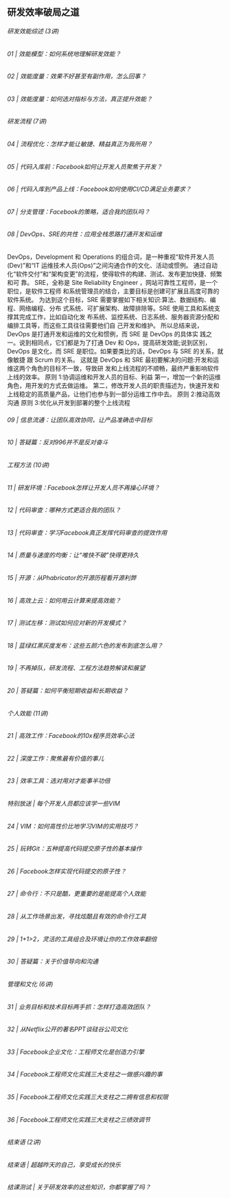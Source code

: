 ## 研发效率破局之道

###### 研发效能综述 (3讲)
###### 01 | 效能模型：如何系统地理解研发效能？
###### 02 | 效能度量：效果不好甚至有副作用，怎么回事？
###### 03 | 效能度量：如何选对指标与方法，真正提升效能？
###### 研发流程 (7讲)
###### 04 | 流程优化：怎样才能让敏捷、精益真正为我所用？
###### 05 | 代码入库前：Facebook如何让开发人员聚焦于开发？
###### 06 | 代码入库到产品上线：Facebook如何使用CI/CD满足业务要求？
###### 07 | 分支管理：Facebook的策略，适合我的团队吗？
###### 08 | DevOps、SRE的共性：应用全栈思路打通开发和运维
DevOps，Development 和 Operations 的组合词，是一种重视“软件开发人员 (Dev)”和“IT 运维技术人员(Ops)”之间沟通合作的文化、活动或惯例。 通过自动 化“软件交付”和“架构变更”的流程，使得软件的构建、测试、发布更加快捷、频繁和可 靠。
SRE，全称是 Site Reliability Engineer ，网站可靠性工程师，是一个职位，是软件工程师 和系统管理员的结合，主要目标是创建可扩展且高度可靠的软件系统。
为达到这个目标，SRE 需要掌握如下相关知识:算法、数据结构、编程、网络编程、分布 式系统、可扩展架构、故障排除等。SRE 使用工具和系统支撑其完成工作，比如自动化发 布系统、监控系统、日志系统、服务器资源分配和编排工具等，而这些工具往往需要他们自 己开发和维护。
所以总结来说，DevOps 是打通开发和运维的文化和惯例，而 SRE 是 DevOps 的具体实 践之一。说到相同点，它们都是为了打通 Dev 和 Ops，提高研发效能;说到区别， DevOps 是文化，而 SRE 是职位。如果要类比的话，DevOps 与 SRE 的关系，就像敏捷 跟 Scrum 的关系。
这就是 DevOps 和 SRE 最初要解决的问题:开发和运维这两个角色的目标不一致，导致研 发和上线流程的不顺畅，最终严重影响软件上线的效率。
原则 1:协调运维和开发人员的目标、利益
第一，增加一个新的运维角色，用开发的方式去做运维。
第二，修改开发人员的职责描述为，快速开发和上线稳定的高质量产品，让他们也参与到一部分运维工作中去。
原则 2:推动高效沟通
原则 3:优化从开发到部署的整个上线流程
###### 09 | 信息流通：让团队高效协同，让产品准确击中目标
###### 10 | 答疑篇：反对996并不是反对奋斗
###### 工程方法 (10讲)
###### 11 | 研发环境：Facebook怎样让开发人员不再操心环境？
###### 12 | 代码审查：哪种方式更适合我的团队？
###### 13 | 代码审查：学习Facebook真正发挥代码审查的提效作用
###### 14 | 质量与速度的均衡：让“唯快不破”快得更持久
###### 15 | 开源：从Phabricator的开源历程看开源利弊
###### 16 | 高效上云：如何用云计算来提高效能？
###### 17 | 测试左移：测试如何应对新的开发模式？
###### 18 | 蓝绿红黑灰度发布：这些五颜六色的发布到底怎么用？
###### 19 | 不再掉队，研发流程、工程方法趋势解读和展望
###### 20 | 答疑篇：如何平衡短期收益和长期收益？
###### 个人效能 (11讲)
###### 21 | 高效工作：Facebook的10x程序员效率心法
###### 22 | 深度工作：聚焦最有价值的事儿
###### 23 | 效率工具：选对用对才能事半功倍
###### 特别放送 | 每个开发人员都应该学一些VIM
###### 24 | VIM：如何高性价比地学习VIM的实用技巧？
###### 25 | 玩转Git：五种提高代码提交原子性的基本操作
###### 26 | Facebook怎样实现代码提交的原子性？
###### 27 | 命令行：不只是酷，更重要的是能提高个人效能
###### 28 | 从工作场景出发，寻找炫酷且有效的命令行工具
###### 29 | 1+1>2，灵活的工具组合及环境让你的工作效率翻倍
###### 30 | 答疑篇：关于价值导向和沟通
###### 管理和文化 (6讲)
###### 31 | 业务目标和技术目标两手抓：怎样打造高效团队？
###### 32 | 从Netflix公开的著名PPT谈硅谷公司文化
###### 33 | Facebook企业文化：工程师文化是创造力引擎
###### 34 | Facebook工程师文化实践三大支柱之一做感兴趣的事
###### 35 | Facebook工程师文化实践三大支柱之二拥有信息和权限
###### 36 | Facebook工程师文化实践三大支柱之三绩效调节
###### 结束语 (2讲)
###### 结束语 | 超越昨天的自己，享受成长的快乐
###### 结课测试 | 关于研发效率的这些知识，你都掌握了吗？